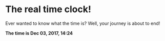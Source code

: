 # The real time clock!

Ever wanted to know what the time is? Well, your journey is about to end!

**The time is Dec 03, 2017, 14:24**